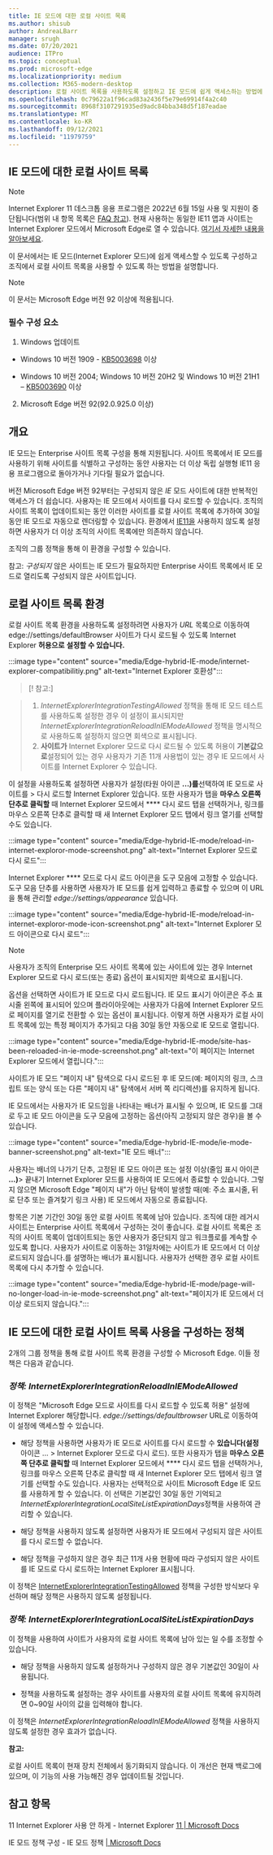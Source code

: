 ```yaml
---
title: IE 모드에 대한 로컬 사이트 목록
ms.author: shisub
author: AndreaLBarr
manager: srugh
ms.date: 07/20/2021
audience: ITPro
ms.topic: conceptual
ms.prod: microsoft-edge
ms.localizationpriority: medium
ms.collection: M365-modern-desktop
description: 로컬 사이트 목록을 사용하도록 설정하고 IE 모드에 쉽게 액세스하는 방법에 대해 자세히 알아보기
ms.openlocfilehash: 0c79622a1f96cad83a2436f5e79e69914f4a2c40
ms.sourcegitcommit: 8968f3107291935ed9adc84bba348d5f187eadae
ms.translationtype: MT
ms.contentlocale: ko-KR
ms.lasthandoff: 09/12/2021
ms.locfileid: "11979759"
---
```

## <a name="local-site-list-for-ie-mode"></a>IE 모드에 대한 로컬 사이트 목록

>[!Note]
> Internet Explorer 11 데스크톱 응용 프로그램은 2022년 6월 15일 사용 및 지원이 중단됩니다(범위 내 항목 목록은 [FAQ 참고](https://techcommunity.microsoft.com/t5/windows-it-pro-blog/internet-explorer-11-desktop-app-retirement-faq/ba-p/2366549)). 현재 사용하는 동일한 IE11 앱과 사이트는 Internet Explorer 모드에서 Microsoft Edge로 열 수 있습니다. [여기서 자세한 내용을 알아보세요](https://blogs.windows.com/windowsexperience/2021/05/19/the-future-of-internet-explorer-on-windows-10-is-in-microsoft-edge/).

이 문서에서는 IE 모드(Internet Explorer 모드)에 쉽게 액세스할 수 있도록 구성하고 조직에서 로컬 사이트 목록을 사용할 수 있도록 하는 방법을 설명합니다.

> [!NOTE]
> 이 문서는 Microsoft Edge 버전 92 이상에 적용됩니다.

### <a name="prerequisites"></a>필수 구성 요소

1. Windows 업데이트

- Windows 10 버전 1909 - [KB5003698](https://support.microsoft.com/topic/june-15-2021-kb5003698-os-build-18363-1645-preview-1ecf117e-1f89-40f9-a0a5-ed5766737620) 이상  

- Windows 10 버전 2004; Windows 10 버전 20H2 및 Windows 10 버전 21H1 – [KB5003690](https://support.microsoft.com/topic/june-21-2021-kb5003690-os-builds-19041-1081-19042-1081-and-19043-1081-preview-11a7581f-2a01-47d5-ba12-431709ee2248) 이상

2. Microsoft Edge 버전 92(92.0.925.0 이상)

## <a name="overview"></a>개요

IE 모드는 Enterprise 사이트 목록 구성을 통해 지원됩니다. 사이트 목록에서 IE 모드를 사용하기 위해 사이트를 식별하고 구성하는 동안 사용자는 더 이상 독립 실행형 IE11 응용 프로그램으로 돌아가거나 기다릴 필요가 없습니다.

버전 Microsoft Edge 버전 92부터는 구성되지 않은 *IE* 모드 사이트에 대한 반복적인 액세스가 더 쉽습니다. 사용자는 IE 모드에서 사이트를 다시 로드할 수 있습니다. 조직의 사이트 목록이 업데이트되는 동안 이러한 사이트를 로컬 사이트 목록에 추가하여 30일 동안 IE 모드로 자동으로 렌더링할 수 있습니다. 환경에서 [IE11을](/deployedge/edge-ie-disable-ie11) 사용하지 않도록 설정하면 사용자가 더 이상 조직의 사이트 목록에만 의존하지 않습니다.

조직의 그룹 정책을 통해 이 환경을 구성할 수 있습니다.

참고: *구성되지* 않은 사이트는 IE 모드가 필요하지만 Enterprise 사이트 목록에서 IE 모드로 열리도록 구성되지 않은 사이트입니다.

## <a name="local-site-list-experience"></a>로컬 사이트 목록 환경

로컬 사이트 목록 환경을 사용하도록 설정하려면 사용자가 *URL* 목록으로 이동하여 edge://settings/defaultBrowser 사이트가 다시 로드될 수 있도록 Internet Explorer **허용으로** **설정할 수 있습니다.**

:::image type="content" source="media/Edge-hybrid-IE-mode/internet-explorer-compatibilitiy.png" alt-text="Internet Explorer 호환성":::

>[! 참고:]  

>1. *InternetExplorerIntegrationTestingAllowed* 정책을 통해 IE 모드 테스트를 사용하도록 설정한 경우 이 설정이 표시되지만 *InternetExplorerIntegrationReloadInIEModeAllowed* 정책을 명시적으로 사용하도록 설정하지 않으면 회색으로 표시됩니다.  
>2. **사이트가** Internet Explorer 모드로 다시 로드될 수 있도록 허용이 **기본값으로**설정되어 있는 경우 사용자가 기존 11개 사용법이 있는 경우 IE 모드에서 사이트를 Internet Explorer 수 있습니다.  

이 설정을 사용하도록 설정하면 사용자가 설정(타원 아이콘 **...)를**선택하여 IE 모드로 사이트를 > 다시 로드할 Internet Explorer 있습니다. 또한 사용자가 탭을 **마우스 오른쪽 단추로 클릭할** 때 Internet Explorer 모드에서 **** 다시 로드 탭을 선택하거나, 링크를 마우스 오른쪽 단추로 클릭할 때 새 Internet Explorer 모드 탭에서 링크 열기를 선택할 수도 있습니다.

:::image type="content" source="media/Edge-hybrid-IE-mode/reload-in-internet-exploror-mode-screenshot.png" alt-text="Internet Explorer 모드로 다시 로드":::

Internet Explorer **** 모드로 다시 로드 아이콘을 도구 모음에 고정할 수 있습니다. 도구 모음 단추를 사용하면 사용자가 IE 모드를 쉽게 입력하고 종료할 수 있으며 이 URL을 통해 관리할 *edge://settings/appearance* 있습니다.

:::image type="content" source="media/Edge-hybrid-IE-mode/reload-in-internet-exploror-mode-icon-screenshot.png" alt-text="Internet Explorer 모드 아이콘으로 다시 로드":::

>[!Note]
>사용자가 조직의 Enterprise 모드 사이트 목록에 있는 사이트에 있는 경우 Internet Explorer 모드로 다시 로드(또는 종료) 옵션이 표시되지만 회색으로 표시됩니다.

옵션을 선택하면 사이트가 IE 모드로 다시 로드됩니다. IE 모드 표시기 아이콘은 주소 표시줄 왼쪽에 표시되어 있으며 플라이아웃에는 사용자가 다음에 Internet Explorer 모드로 페이지를 열기로 전환할 수 있는 옵션이 표시됩니다. 이렇게 하면 사용자가 로컬 사이트 목록에 있는 특정 페이지가 추가되고 다음 30일 동안 자동으로 IE 모드로 열립니다.

:::image type="content" source="media/Edge-hybrid-IE-mode/site-has-been-reloaded-in-ie-mode-screenshot.png" alt-text="이 페이지는 Internet Explorer 모드에서 열립니다.":::

사이트가 IE 모드 "페이지 내" 탐색으로 다시 로드된 후 IE 모드(예: 페이지의 링크, 스크립트 또는 양식 또는 다른 "페이지 내" 탐색에서 서버 쪽 리디렉션)를 유지하게 됩니다.  

IE 모드에서는 사용자가 IE 모드임을 나타내는 배너가 표시될 수 있으며, IE 모드를 그대로 두고 IE 모드 아이콘을 도구 모음에 고정하는 옵션(아직 고정되지 않은 경우)을 볼 수 있습니다.

:::image type="content" source="media/Edge-hybrid-IE-mode/ie-mode-banner-screenshot.png" alt-text="IE 모드 배너":::

사용자는 배너의 나가기 단추, 고정된 IE 모드 아이콘 또는 설정 이상(줄임 표시 아이콘 **...)**> 끝내기 Internet Explorer 모드를 사용하여 IE 모드에서 종료할 수 있습니다. 그렇지 않으면 Microsoft Edge "페이지 내"가 아닌 탐색이 발생할 때(예: 주소 표시줄, 뒤로 단추 또는 즐겨찾기 링크 사용) IE 모드에서 자동으로 종료됩니다.

항목은 기본 기간인 30일 동안 로컬 사이트 목록에 남아 있습니다. 조직에 대한 레거시 사이트는 Enterprise 사이트 목록에서 구성하는 것이 좋습니다. 로컬 사이트 목록은 조직의 사이트 목록이 업데이트되는 동안 사용자가 중단되지 않고 워크플로를 계속할 수 있도록 합니다. 사용자가 사이트로 이동하는 31일차에는 사이트가 IE 모드에서 더 이상 로드되지 않습니다.를 설명하는 배너가 표시됩니다. 사용자가 선택한 경우 로컬 사이트 목록에 다시 추가할 수 있습니다.

:::image type="content" source="media/Edge-hybrid-IE-mode/page-will-no-longer-load-in-ie-mode-screenshot.png" alt-text="페이지가 IE 모드에서 더 이상 로드되지 않습니다.":::

## <a name="policies-to-configure-the-use-of-local-site-lists-for-ie-mode"></a>IE 모드에 대한 로컬 사이트 목록 사용을 구성하는 정책

2개의 그룹 정책을 통해 로컬 사이트 목록 환경을 구성할 수 Microsoft Edge. 이들 정책은 다음과 같습니다.

### *<a name="policy-internetexplorerintegrationreloadiniemodeallowed"></a>정책: InternetExplorerIntegrationReloadInIEModeAllowed*

이 정책은 "Microsoft Edge 모드로 사이트를 다시 로드할 수 있도록 허용" 설정에 Internet Explorer 해당합니다. *edge://settings/defaultbrowser* URL로 이동하여 이 설정에 액세스할 수 있습니다.

- 해당 정책을 사용하면 사용자가 IE 모드로 사이트를 다시 로드할 수 **있습니다(설정**아이콘 ... > Internet Explorer 모드로 다시 로드). 또한 사용자가 탭을 **마우스 오른쪽 단추로 클릭할** 때 Internet Explorer 모드에서 **** 다시 로드 탭을 선택하거나, 링크를 마우스 오른쪽 단추로 클릭할 때 새 Internet Explorer 모드 탭에서 링크 열기를 선택할 수도 있습니다.
사용자는 선택적으로 사이트 Microsoft Edge IE 모드를 사용하게 할 수 있습니다. 이 선택은 기본값인 30일 동안 기억되고 *InternetExplorerIntegrationLocalSiteListExpirationDays*정책을 사용하여 관리할 수 있습니다.

- 해당 정책을 사용하지 않도록 설정하면 사용자가 IE 모드에서 구성되지 않은 사이트를 다시 로드할 수 없습니다.

- 해당 정책을 구성하지 않은 경우 최근 11개 사용 현황에 따라 구성되지 않은 사이트를 IE 모드로 다시 로드하는 Internet Explorer 표시됩니다.

이 정책은 [InternetExplorerIntegrationTestingAllowed](/deployedge/microsoft-edge-policies#internetexplorerintegrationtestingallowed) 정책을 구성한 방식보다 우선하며 해당 정책은 사용하지 않도록 설정됩니다.

### *<a name="policy-internetexplorerintegrationlocalsitelistexpirationdays"></a>정책: InternetExplorerIntegrationLocalSiteListExpirationDays*

이 정책을 사용하여 사이트가 사용자의 로컬 사이트 목록에 남아 있는 일 수를 조정할 수 있습니다.  

- 해당 정책을 사용하지 않도록 설정하거나 구성하지 않은 경우 기본값인 30일이 사용됩니다.

- 정책을 사용하도록 설정하는 경우 사이트를 사용자의 로컬 사이트 목록에 유지하려면 0~90일 사이의 값을 입력해야 합니다.

이 정책은 *InternetExplorerIntegrationReloadInIEModeAllowed* 정책을 사용하지 않도록 설정한 경우 효과가 없습니다.

**참고:**

로컬 사이트 목록이 현재 장치 전체에서 동기화되지 않습니다. 이 개선은 현재 백로그에 있으며, 이 기능의 사용 가능해진 경우 업데이트될 것입니다.

## <a name="see-also"></a>참고 항목

11 Internet Explorer 사용 안 하게 - Internet Explorer [11 | Microsoft Docs](/deployedge/edge-ie-disable-ie11)

IE 모드 정책 구성 - IE 모드 정책 [| Microsoft Docs](/deployedge/edge-ie-mode-policies)

